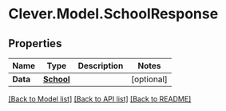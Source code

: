 # Clever.Model.SchoolResponse
## Properties

Name | Type | Description | Notes
------------ | ------------- | ------------- | -------------
**Data** | [**School**](School.md) |  | [optional] 

[[Back to Model list]](../README.md#documentation-for-models) [[Back to API list]](../README.md#documentation-for-api-endpoints) [[Back to README]](../README.md)

